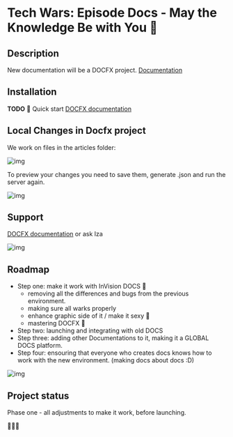 # Tech Wars: Episode Docs - May the Knowledge Be with You 💫

## Description
New documentation will be a DOCFX project.
[Documentation](https://dotnet.github.io/docfx/index.html) 

## Installation
**TODO** 🚀 Quick start
[DOCFX documentation](https://dotnet.github.io/docfx/index.html) 

## Local Changes in Docfx project
We work on files in the articles folder:

![img](https://profitbasedocs.blob.core.windows.net/images/readmePic2.png)

To preview your changes you need to save them, generate .json and run the server again.

![img](https://profitbasedocs.blob.core.windows.net/images/readmePic1.png)



## Support
[DOCFX documentation](https://dotnet.github.io/docfx/index.html)  or ask Iza

![img](https://profitbasedocs.blob.core.windows.net/images/readmePic4.png)

## Roadmap
* Step one: make it work with InVision DOCS 💫
  - removing all the differences and bugs from the previous environment.
  - making sure all warks properly
  - enhance graphic side of it / make it sexy 🚀
  - mastering DOCFX 🧐
* Step two: launching and integrating with old DOCS
* Step three: adding other Documentations to it, making it a GLOBAL DOCS platform.
* Step four: ensouring that everyone who creates docs knows how to work with the new environment. (making docs about docs :D)

![img](https://profitbasedocs.blob.core.windows.net/images/readmePic3.png)


## Project status
Phase one - all adjustments to make it work, before launching. 

🚀🚀🚀
